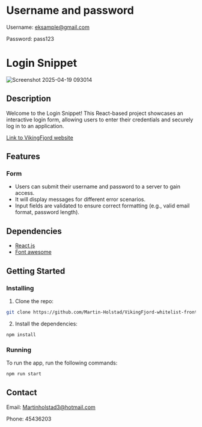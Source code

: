# Username and password

Username: eksample@gmail.com

Password: pass123

# Login Snippet

![Screenshot 2025-04-19 093014](https://github.com/user-attachments/assets/b1da5311-2c23-46a9-bc81-76ca6a48110c)

## Description

Welcome to the Login Snippet! This React-based project showcases an interactive login form, allowing users to enter their credentials and securely log in to an application.

[Link to VikingFjord website](https://vikingfjord.netlify.app/)

## Features

### Form

- Users can submit their username and password to a server to gain access.
- It will display messages for different error scenarios.
- Input fields are validated to ensure correct formatting (e.g., valid email format, password length).

## Dependencies

- [React.js](https://reactjs.org/)
- [Font awesome](https://docs.fontawesome.com/)

## Getting Started

### Installing

1. Clone the repo:

```bash
git clone https://github.com/Martin-Holstad/VikingFjord-whitelist-frontend.git
```

2. Install the dependencies:

```
npm install
```

### Running

To run the app, run the following commands:

```bash
npm run start
```

## Contact

Email: Martinholstad3@hotmail.com

Phone: 45436203

